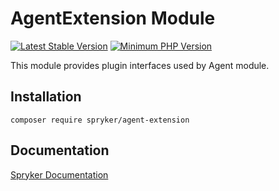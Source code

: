 # AgentExtension Module
[![Latest Stable Version](https://poser.pugx.org/spryker/agent-extension/v/stable.svg)](https://packagist.org/packages/spryker/agent-extension)
[![Minimum PHP Version](https://img.shields.io/badge/php-%3E%3D%208.3-8892BF.svg)](https://php.net/)

This module provides plugin interfaces used by Agent module.

## Installation

```
composer require spryker/agent-extension
```

## Documentation

[Spryker Documentation](https://docs.spryker.com)
